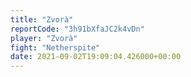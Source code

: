 ```yaml
---
title: "Zvorà"
reportCode: "3h91bXfaJC2k4vDn"
player: "Zvorà"
fight: "Netherspite"
date: 2021-09-02T19:09:04.426000+00:00
---
```

